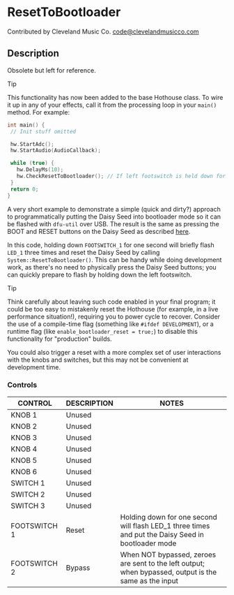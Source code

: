# ResetToBootloader

Contributed by Cleveland Music Co. <code@clevelandmusicco.com>

## Description

Obsolete but left for reference.

> [!TIP]
> This functionality has now been added to the base Hothouse class. To wire it up in any of your effects, call it from the processing loop in your `main()` method. For example:
>
> ```cpp
> int main() {
>  // Init stuff omitted
>
>  hw.StartAdc();
>  hw.StartAudio(AudioCallback);
>
>  while (true) {
>    hw.DelayMs(10);
>    hw.CheckResetToBootloader(); // If left footswitch is held down for 2 seconds, reset the Daisy Seed
>  }
>  return 0;
> }
> ```

A very short example to demonstrate a simple (quick and dirty?) approach to programmatically putting the Daisy Seed into bootloader mode so it can be flashed with `dfu-util` over USB. The result is the same as pressing the BOOT and RESET buttons on the Daisy Seed as described [here](https://github.com/electro-smith/DaisyWiki/wiki/1.-Setting-Up-Your-Development-Environment#4a-flashing-the-daisy-via-usb).

In this code, holding down `FOOTSWITCH_1` for one second will briefly flash `LED_1` three times and reset the Daisy Seed by calling `System::ResetToBootloader()`. This can be handy while doing development work, as there's no need to physically press the Daisy Seed buttons; you can quickly prepare to flash by holding down the left footswitch.

> [!TIP]
> Think carefully about leaving such code enabled in your final program; it could be too easy to mistakenly reset the Hothouse (for example, in a live performance situation!), requiring you to power cycle to recover. Consider the use of a compile-time flag (something like `#ifdef DEVELOPMENT`), or a runtime flag (like `enable_bootloader_reset = true;`) to disable this functionality for "production" builds.
>
> You could also trigger a reset with a more complex set of user interactions with the knobs and switches, but this may not be convenient at development time.

### Controls

| CONTROL | DESCRIPTION | NOTES |
|-|-|-|
| KNOB 1 | Unused |  |
| KNOB 2 | Unused |  |
| KNOB 3 | Unused |  |
| KNOB 4 | Unused |  |
| KNOB 5 | Unused |  |
| KNOB 6 | Unused |  |
| SWITCH 1 | Unused |  |
| SWITCH 2 | Unused |  |
| SWITCH 3 | Unused |  |
| FOOTSWITCH 1 | Reset | Holding down for one second will flash LED_1 three times and put the Daisy Seed in bootloader mode |
| FOOTSWITCH 2 | Bypass | When NOT bypassed, zeroes are sent to the left output; when bypassed, output is the same as the input |

